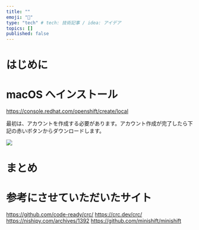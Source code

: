 ```yaml
---
title: ""
emoji: "🍣"
type: "tech" # tech: 技術記事 / idea: アイデア
topics: []
published: false
---
```

# はじめに

# macOS へインストール

https://console.redhat.com/openshift/create/local

最初は、アカウントを作成する必要があります。アカウント作成が完了したら下記の赤いボタンからダウンロードします。

![](https://storage.googleapis.com/zenn-user-upload/7213f9448761-20211201.png)

# まとめ


# 参考にさせていただいたサイト

https://github.com/code-ready/crc/
https://crc.dev/crc/
https://nishipy.com/archives/1392
https://github.com/minishift/minishift
